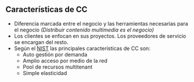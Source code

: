 ## Características de CC

* Diferencia marcada entre el negocio y las herramientas necesarias para el negocio _(Distribuir contenido multimedia es el negocio)_
* Los clientes se enfocan en sus proyectos. Los proveedores de servicio se encargan del resto.
* Según el [NIST](https://www.nist.gov/) las principales características de CC son:
	* Auto gestión por demanda
	* Amplio acceso por medio de la red
	* Pool de recursos multitenant
	* Simple elasticidad
